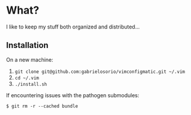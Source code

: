 # What?

I like to keep my stuff both organized and distributed...

## Installation

On a new machine:
1. `git clone git@github.com:gabrielosorio/vimconfigmatic.git ~/.vim`
1. `cd ~/.vim`
1. `./install.sh`

If encountering issues with the pathogen submodules:
```
$ git rm -r --cached bundle
```
